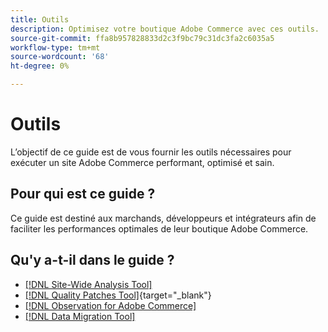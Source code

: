 ```yaml
---
title: Outils
description: Optimisez votre boutique Adobe Commerce avec ces outils.
source-git-commit: ffa8b957828833d2c3f9bc79c31dc3fa2c6035a5
workflow-type: tm+mt
source-wordcount: '68'
ht-degree: 0%

---
```


# Outils

L’objectif de ce guide est de vous fournir les outils nécessaires pour exécuter un site Adobe Commerce performant, optimisé et sain.

## Pour qui est ce guide ?

Ce guide est destiné aux marchands, développeurs et intégrateurs afin de faciliter les performances optimales de leur boutique Adobe Commerce.

## Qu&#39;y a-t-il dans le guide ?

* [[!DNL Site-Wide Analysis Tool]](../tools/site-wide-analysis-tool/intro.md)
* [[!DNL Quality Patches Tool]](https://experienceleague.adobe.com/tools/commerce-quality-patches/index.html){target=&quot;_blank&quot;}
* [[!DNL Observation for Adobe Commerce]](../tools/observation-for-adobe-commerce/intro.md)
* [[!DNL Data Migration Tool]](data-migration-tool/how-migration-works.md)
